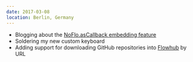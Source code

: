 ```yaml
---
date: 2017-03-08
location: Berlin, Germany
---
```

* Blogging about the [NoFlo.asCallback embedding feature](https://noflojs.org/api/AsCallback/)
* Soldering my new custom keyboard
* Adding support for downloading GitHub repositories into [Flowhub](https://flowhub.io) by URL
